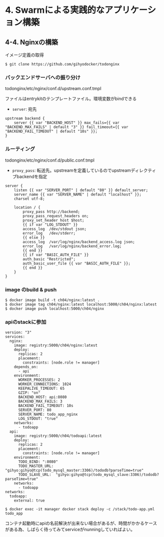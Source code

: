 # 4. Swarmによる実践的なアプリケーション構築

## 4-4. Nginxの構築

イメージ定義の取得
```
$ git clone https://github.com/gihyodocker/todonginx
```

### バックエンドサーバへの振り分け

todonginx/etc/nginx/conf.d/upstream.conf.tmpl

ファイルはentrykitのテンプレートファイル。環境変数がbindできる
- ```server```: 宛先
```
upstream backend {
    server {{ var "BACKEND_HOST" }} max_fails={{ var "BACKEND_MAX_FAILS" | default "3" }} fail_timeout={{ var "BACKEND_FAIL_TIMEOUT" | default "10s" }};
}
```

### ルーティング

todonginx/etc/nginx/conf.d/public.conf.tmpl
- ```proxy_pass```: 転送先。upstreamを定義しているのでupstreamディレクティブbackendを指定
```
server {
    listen {{ var "SERVER_PORT" | default "80" }} default_server;
    server_name {{ var "SERVER_NAME" | default "localhost" }};
    charset utf-8;

    location / {
        proxy_pass http://backend;
        proxy_pass_request_headers on;
        proxy_set_header host $host;
        {{ if var "LOG_STDOUT" }}
        access_log  /dev/stdout json;
        error_log   /dev/stderr;
        {{ else }}
        access_log  /var/log/nginx/backend_access.log json;
        error_log   /var/log/nginx/backend_error.log;
        {{ end }}
        {{ if var "BASIC_AUTH_FILE" }}
        auth_basic "Restricted";
        auth_basic_user_file {{ var "BASIC_AUTH_FILE" }};
        {{ end }}
    }
}
```

### image のbuild & push

```
$ docker image build -t ch04/nginx:latest .
$ docker image tag ch04/nginx:latest localhost:5000/ch04/nginx:latest
$ docker image push localhost:5000/ch04/nginx
```

### apiのstackに参加

```
version: "3"
services:
  nginx:
    image: registry:5000/ch04/nginx:latest
    deploy:
      replicas: 2
      placement:
        constraints: [node.role != manager]
    depends_on:
      - api
    environment:
      WORKER_PROCESSES: 2
      WORKER_CONNECTIONS: 1024
      KEEPALIVE_TIMEOUT: 65
      GZIP: "on"
      BACKEND_HOST: api:8080
      BACKEND_MAX_FAILS: 3
      BACKEND_FAIL_TIMEOUT: 10s
      SERVER_PORT: 80
      SERVER_NAME: todo_app_nginx
      LOG_STDOUT: "true"
    networks:
      - todoapp
  api:
    image: registry:5000/ch04/todoapi:latest
    deploy:
      replicas: 2
      placement:
        constraints: [node.role != manager]
    environment:
      TODO_BIND: ":8080"
      TODO_MASTER_URL: "gihyo:gihyo@tcp(todo_mysql_master:3306)/tododb?parseTime=true"
      TODO_SLAVE_URL:  "gihyo:gihyo@tcp(todo_mysql_slave:3306)/tododb?parseTime=true"
    networks:
      - todoapp
networks:
  todoapp:
    external: true
```
```
$ docker exec -it manager docker stack deploy -c /stack/todo-app.yml todo_app
```
コンテナ起動時にapiの名前解決が出来ない場合があるが、時間がかかるケースがある為、しばらく待ってみてserviceがnunningしていればよい。